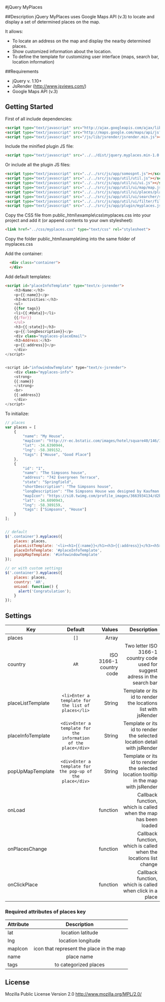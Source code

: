#jQuery MyPlaces

##Description
jQuery MyPlaces uses Google Maps API (v.3) to locate and display a set of determined places on the map.

It allows:

* To locate an address on the map and display the nearby determined places.
* Show customized information about the location.
* To define the template for customizing user interface (maps, search bar, location information)

##Requirements
* jQuery v. 1.10+
* JsRender (http://www.jsviews.com/)
* Google Maps API (v.3)


## Getting Started

First of all include dependencies:

```html
<script type="text/javascript" src="http://ajax.googleapis.com/ajax/libs/jquery/1.10.2/jquery.min.js"></script>
<script type="text/javascript" src="http://maps.google.com/maps/api/js?libraries=places,geometry&amp;sensor=false"></script>
<script type="text/javascript" src="/js/lib/jsrender/jsrender.min.js"></script>
```

Include the minified plugin JS file:

```html
<script type="text/javascript" src="../../dist/jquery.myplaces.min-1.0.js"></script>
```

Or include all the plugin JS files:

```html
<script type="text/javascript" src="../../src/js/app/somospnt.js"></script>
<script type="text/javascript" src="../../src/js/app/util/util.js"></script>
<script type="text/javascript" src="../../src/js/app/util/ui/ui.js"></script>
<script type="text/javascript" src="../../src/js/app/util/ui/map/map.js"></script>
<script type="text/javascript" src="../../src/js/app/util/ui/places/places.js"></script>
<script type="text/javascript" src="../../src/js/app/util/ui/searcher/searcher.js"></script>
<script type="text/javascript" src="../../src/js/app/util/ui/filter/filter.js"></script>
<script type="text/javascript" src="../../src/js/app/plugin/myplaces.js"></script>
```



Copy the CSS file from public_html\example\css\myplaces.css into your project and add it (or append contents to your own stylesheet):

```html
<link href="../css/myplaces.css" type="text/css" rel="stylesheet">
```

Copy the folder public_html\example\img into the same folder of myplaces.css


Add the container:
```html
  <div class="container">
  </div>
```

Add default templates:
```html
<script id="placeInfoTemplate" type="text/x-jsrender">
    <h3>Name:</h3>
    <p>{{:name}}</p>
    <h3>Activities:</h3>
    <ul>
    {{for tags}}
    <li>{{:#data}}</li>
    {{/for}}
    </ul>
    <h3>{{:state}}</h3>
    <p>{{:longDescription}}</p>
    <div class="myplaces-placeEmail">
    <h3>Address:</h3>
    <p>{{:address}}</p>
    </div>
</script>


<script id="infowindowTemplate" type="text/x-jsrender">
    <div class="myplaces-info">
    <strong> 
    {{:name}}
    </strong>
    <br> 
    {{:address}}
    </div>
</script>
```

To initialize:

```javascript
// places
var places = [
    {
        "name": "My House",
        "mapIcon": "http://r-ec.bstatic.com/images/hotel/square40/146/14694220.jpg",
        "lat": -34.6390944,
        "lng": -58.389152,
        "tags": ["House", "Good Place"]
    },
    {
        "id": "1",
        "name": "The Simpsons house",
        "address": "742 Evergreen Terrace",
        "state": "Springfield",
        "shortDescription": "The Simpsons house",
        "longDescription": "The Simpsons House was designed by Kaufman and Broad homebuilders",
        "mapIcon": "https://si0.twimg.com/profile_images/3663934134/d2b2a7fcacec55ba63c06474d10de385_normal.jpeg",
        "lat": -34.6090943,
        "lng": -58.389159,
        "tags": ["Simpsons", "House"]
    }
];


// default
$('.container').myplaces({
    places: places,
    placeListTemplate: '<li><h1>{{:name}}</h1><h3>{{:address}}</h3><h5>{{:state}}</h5><p>{{:shortDescription}}</p></li>',
    placeInfoTemplate: '#placeInfoTemplate',
    popUpMapTemplate: '#infowindowTemplate'
});

// or with custom settings
$('.container').myplaces({
    places: places,
    country: 'AR',
    onLoad: function() {
      alert('Congratulation');
    }
});
```

## Settings

| Key            | Default       | Values                     |  Description                                     |
| ---------------|:-------------:|---------------------------:|-------------------------------------------------:|
| places            | `[]`                                                           | Array                   |                                                                              |
| country           | `AR`                                                           | ISO 3166-1 country code | Two letter ISO 3166-1 country code used for suggest adress in the search bar |
| placeListTemplate | `<li>Enter a template for the list of places</li>`             | String                  | Template or its id to render the locations list with jsRender                |
| placeInfoTemplate | `<div>Enter a template for the information of the place</div>` | String                  | Template or its id to render the selected location detail with jsRender      |
| popUpMapTemplate  | `<div>Enter a template for the pop-up of the place</div>`      | String                  | Template or its id to render the selected location tooltip in the map with jsRender |
| onLoad            |                                                                | function                | Callback function, which is called when the map has been loaded |
| onPlacesChange    |                                                                | function                | Callback function, which is called when the locations list change|
| onClickPlace      |                                                                | function                | Callback function, which is called when click in a place |


### Required attributes of places key
| Attribute            | Description |
| ---------------|:-------------:|
|lat| location latitude |
|lng| location longitude|
|mapIcon| icon that represent the place in the map |
|name| place name|
|tags| to categorized places|


## License
Mozilla Public License Version 2.0
http://www.mozilla.org/MPL/2.0/
